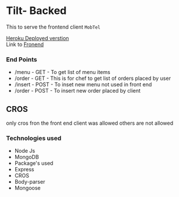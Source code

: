 <h1>Tilt- Backed</h1>
<p>This to serve the frontend client <code>MobTel</code> </p>
<a href="https://tiltback.herokuapp.com/menu">Heroku Deployed verstion</a><br>
Link to <a href="https://github.com/hariprasath2603/tilt-front" targrt="blank">Fronend</a>
<h3>End Points</h3>
<ul>
<li>/menu - GET - To get list of menu items</li>
<li>/order - GET - This is for chef to get list of orders placed by user</li>
<li>/insert - POST - To inset new menu not used in front end</li>
<li>/order - POST - To insert new order placed by client</li>
</ul>

<h2>CROS</h2>
only cros fron the front end client was allowed others are not allowed

<h3>Technologies used </h3>
<ul>
<li>Node Js</li>
<li>MongoDB</li>
<li>Package's used 
<li>Express</li>
<li>CROS</li>
<li>Body-parser</li>
<li>Mongoose</li>
</li>
</ul>
